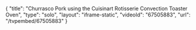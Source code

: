 {
    "title": "Churrasco Pork using the Cuisinart Rotisserie Convection Toaster Oven",
    "type": "solo",
    "layout": "iframe-static",
    "videoId": "67505883",
    "url": "\/tvpembed\/67505883"
}